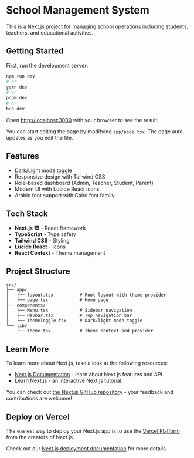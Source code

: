 # School Management System

This is a [Next.js](https://nextjs.org) project for managing school operations including students, teachers, and educational activities.

## Getting Started

First, run the development server:

```bash
npm run dev
# or
yarn dev
# or
pnpm dev
# or
bun dev
```

Open [http://localhost:3000](http://localhost:3000) with your browser to see the result.

You can start editing the page by modifying `app/page.tsx`. The page auto-updates as you edit the file.

## Features

- Dark/Light mode toggle
- Responsive design with Tailwind CSS
- Role-based dashboard (Admin, Teacher, Student, Parent)
- Modern UI with Lucide React icons
- Arabic font support with Cairo font family

## Tech Stack

- **Next.js 15** - React framework
- **TypeScript** - Type safety
- **Tailwind CSS** - Styling
- **Lucide React** - Icons
- **React Context** - Theme management

## Project Structure

```
src/
├── app/
│   ├── layout.tsx          # Root layout with theme provider
│   └── page.tsx            # Home page
├── components/
│   ├── Menu.tsx            # Sidebar navigation
│   ├── Navbar.tsx          # Top navigation bar
│   └── ThemeToggle.tsx     # Dark/light mode toggle
└── lib/
    └── theme.tsx           # Theme context and provider
```

## Learn More

To learn more about Next.js, take a look at the following resources:

- [Next.js Documentation](https://nextjs.org/docs) - learn about Next.js features and API.
- [Learn Next.js](https://nextjs.org/learn) - an interactive Next.js tutorial.

You can check out [the Next.js GitHub repository](https://github.com/vercel/next.js) - your feedback and contributions are welcome!

## Deploy on Vercel

The easiest way to deploy your Next.js app is to use the [Vercel Platform](https://vercel.com/new?utm_medium=default-template&filter=next.js&utm_source=create-next-app&utm_campaign=create-next-app-readme) from the creators of Next.js.

Check out our [Next.js deployment documentation](https://nextjs.org/docs/app/building-your-application/deploying) for more details.
